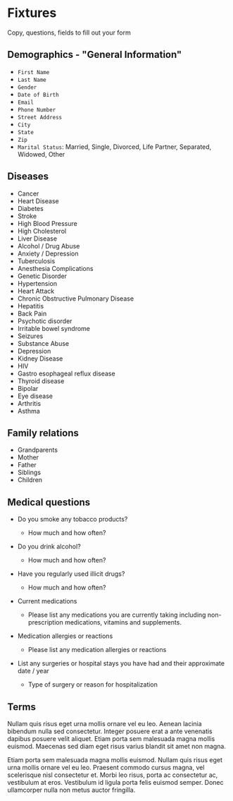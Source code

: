 # Fixtures

Copy, questions, fields to fill out your form

## Demographics - "General Information"

* `First Name`
* `Last Name`
* `Gender`
* `Date of Birth`
* `Email`
* `Phone Number`
* `Street Address`
* `City`
* `State`
* `Zip`
* `Marital Status`: Married, Single, Divorced, Life Partner, Separated, Widowed,
  Other

## Diseases

* Cancer
* Heart Disease
* Diabetes
* Stroke
* High Blood Pressure
* High Cholesterol
* Liver Disease
* Alcohol / Drug Abuse
* Anxiety / Depression
* Tuberculosis
* Anesthesia Complications
* Genetic Disorder
* Hypertension
* Heart Attack
* Chronic Obstructive Pulmonary Disease
* Hepatitis
* Back Pain
* Psychotic disorder
* Irritable bowel syndrome
* Seizures
* Substance Abuse
* Depression
* Kidney Disease
* HIV
* Gastro esophageal reflux disease
* Thyroid disease
* Bipolar
* Eye disease
* Arthritis
* Asthma

## Family relations

* Grandparents
* Mother
* Father
* Siblings
* Children

## Medical questions

* Do you smoke any tobacco products?
  * How much and how often?
* Do you drink alcohol?
  * How much and how often?
* Have you regularly used illicit drugs?
  * How much and how often?
* Current medications
  * Please list any medications you are currently taking including
    non-prescription medications, vitamins and supplements.
* Medication allergies or reactions
  * Please list any medication allergies or reactions
* List any surgeries or hospital stays you have had and their approximate date /
  year

  * Type of surgery or reason for hospitalization

## Terms

Nullam quis risus eget urna mollis ornare vel eu leo. Aenean lacinia bibendum
nulla sed consectetur. Integer posuere erat a ante venenatis dapibus posuere
velit aliquet. Etiam porta sem malesuada magna mollis euismod. Maecenas sed diam
eget risus varius blandit sit amet non magna.

Etiam porta sem malesuada magna mollis euismod. Nullam quis risus eget urna
mollis ornare vel eu leo. Praesent commodo cursus magna, vel scelerisque nisl
consectetur et. Morbi leo risus, porta ac consectetur ac, vestibulum at eros.
Vestibulum id ligula porta felis euismod semper. Donec ullamcorper nulla non
metus auctor fringilla.
